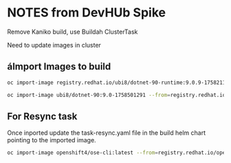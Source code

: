 # NOTES from DevHUb Spike

Remove Kaniko build, use Buildah ClusterTask

Need to update images in cluster

## áImport Images to build

```bash
oc import-image registry.redhat.io/ubi8/dotnet-90-runtime:9.0.9-1758211314 --from=registry.redhat.io/ubi8/dotnet-90-runtime:9.0.9-1758211314 --confirm

oc import-image ubi8/dotnet-90:9.0-1758501291 --from=registry.redhat.io/ubi8/dotnet-90:9.0-1758501291 --confirm

```

## For Resync task

Once inported update the task-resync.yaml file in the build helm chart pointing to the imported image.

```bash
oc import-image openshift4/ose-cli:latest --from=registry.redhat.io/openshift4/ose-cli:latest --confirm
```
